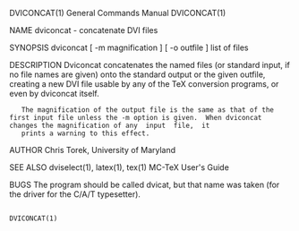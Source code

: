 DVICONCAT(1)                                                                     General Commands Manual                                                                     DVICONCAT(1)

NAME
       dviconcat - concatenate DVI files

SYNOPSIS
       dviconcat [ -m magnification ] [ -o outfile ] list of files

DESCRIPTION
       Dviconcat concatenates the named files (or standard input, if no file names are given) onto the standard output or the given outfile, creating a new DVI file usable by any of the
       TeX conversion programs, or even by dviconcat itself.

       The magnification of the output file is the same as that of the first input file unless the -m option is given.  When dviconcat changes the magnification of any  input  file,  it
       prints a warning to this effect.

AUTHOR
       Chris Torek, University of Maryland

SEE ALSO
       dviselect(1), latex(1), tex(1)
       MC-TeX User's Guide

BUGS
       The program should be called dvicat, but that name was taken (for the driver for the C/A/T typesetter).

                                                                                                                                                                             DVICONCAT(1)
